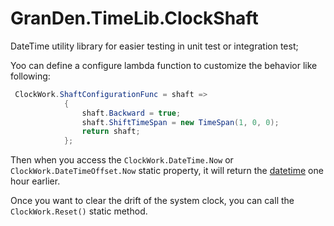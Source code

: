 ﻿# GranDen.TimeLib.ClockShaft

DateTime utility library for easier testing in unit test or integration test;

Yoo can define a configure lambda function to customize the behavior like following:
```csharp
 ClockWork.ShaftConfigurationFunc = shaft =>
            {
                shaft.Backward = true;
                shaft.ShiftTimeSpan = new TimeSpan(1, 0, 0);
                return shaft;
            };
```
Then when you access the `ClockWork.DateTime.Now` or `ClockWork.DateTimeOffset.Now` static property, it will return the [datetime](https://docs.microsoft.com/en-us/dotnet/api/system.datetime) one hour earlier.

Once you want to clear the drift of the system clock, you can call the `ClockWork.Reset()` static method.